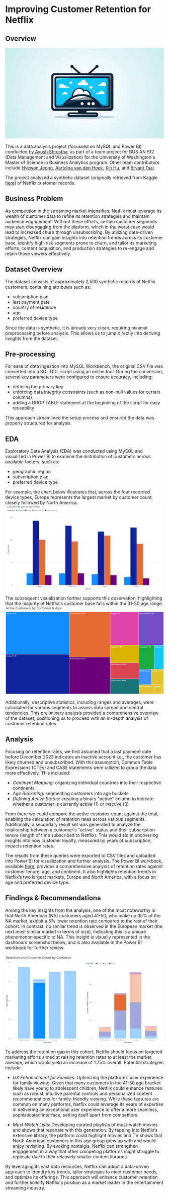 # Improving Customer Retention for Netflix

## Overview

![streaming](artifacts/streaming.png)

This is a data analysis project (focussed on MySQL and Power BI) conducted by [Ayush Shrestha](https://www.linkedin.com/in/ayush-yoshi-shrestha/), as part of a team project for BUS AN 512 (Data Management and Visualization) for the University of Washington's Master of Science in Business Analytics program. Other team contributors include
[Hyewon Jeong](https://www.linkedin.com/in/jeonghyewon/),
[Aartdina van den Hoek](https://www.linkedin.com/in/aartdina/),
[Xin Hu](https://www.linkedin.com/in/xinhu-ashley/),
and [Bryant Tsai](https://www.linkedin.com/in/btsai1996/).

The project analyzed a synthetic dataset (originally retrieved from Kaggle [here](https://www.kaggle.com/datasets/arnavsmayan/netflix-userbase-dataset)) of Netflix customer records.

## Business Problem

As competition in the streaming market intensifies, Netflix must leverage its wealth of customer data to refine its retention strategies and maintain audience engagement. Without these efforts, certain customer segments may start disengaging from the platform, which in the worst case would lead to increased churn through unsubscribing. By utilizing data-driven strategies, Netflix can gain insights into retention trends across its customer base, identify high-risk segments prone to churn, and tailor its marketing efforts, content acquisition, and production strategies to re-engage and retain those viewers effectively.

## Dataset Overview

The dataset consists of approximately 2,500 synthetic records of Netflix customers, containing attributes such as:

- subscription plan
- last payment date
- country of residence
- age
- preferred device type

Since the data is synthetic, it is already very clean, requiring minimal preprocessing before analysis. This allows us to jump directly into deriving insights from the dataset.

## Pre-processing

For ease of data ingestion into MySQL Workbench, the original CSV file was converted into a SQL DDL script using an online tool. During the conversion, several key parameters were configured to ensure accuracy, including:

- defining the primary key
- enforcing data integrity constraints (such as non-null values for certain columns)
- adding a DROP TABLE statement at the beginning of the script for easy reusability

This approach streamlined the setup process and ensured the data was properly structured for analysis.

## EDA

Exploratory Data Analysis (EDA) was conducted using MySQL and visualized in Power BI to examine the distribution of customers across available factors, such as:

- geographic region
- subscription plan
- preferred device type

For example, the chart below illustrates that, across the four recorded device types, Europe represents the largest market by customer count, closely followed by North America.
![Device Continent Customers](artifacts/customerCounts-device-continent.png)

The subsequent visualization further supports this observation, highlighting that the majority of Netflix's customer base falls within the 31–50 age range.
![Active Customer Continent Age](artifacts/activeCustomers-continent-age.png)

Additionally, descriptive statistics, including ranges and averages, were calculated for various segments to assess data spread and central tendencies. This preliminary analysis provided a comprehensive overview of the dataset, positioning us to proceed with an in-depth analysis of customer retention rates.

## Analysis

Focusing on retention rates, we first assumed that a last payment date before December 2023 indicates an inactive account i.e., the customer has likely churned and unsubscribed. With this assumption, Common Table Expressions (CTEs) and CASE statements were utilized to group the data more effectively. This included:

- _Continent Mapping_: organizing individual countries into their respective continents
- _Age Bucketing_: segmenting customers into age buckets
- _Defining Active Status_: creating a binary "active" column to indicate whether a customer is currently active (1) or inactive (0)

From there we could compare the active customer count against the total, enabling the calculation of retention rates across various segments. Additionally, a secondary result set was generated to analyze the relationship between a customer's "active" status and their subscription tenure (length of time subscribed to Netflix). This would aid in uncovering insights into how customer loyalty, measured by years of subscription, impacts retention rates.

The results from these queries were exported to CSV files and uploaded into Power BI for visualization and further analysis. The Power BI workbook, available [here](analysis/netflix-data-viz.pbix), provides a comprehensive analysis of retention rates against customer tenure, age, and continent. It also highlights retention trends in Netflix’s two largest markets, Europe and North America, with a focus on age and preferred device type.

## Findings & Recommendations

Among the key insights from the analysis, one of the most noteworthy is that North American (NA) customers aged 41-50, who make up 35% of the NA market, exhibit a 5% lower retention rate compared to the rest of their cohort. In contrast, no similar trend is observed in the European market (the next most similar market in terms of size), indicating this is a unique phenomenon specific to NA. This insight is visually represented in the dashboard screenshot below, and is also available in the Power BI workbook for further review:

![NA-customer-opportunity](artifacts/NA-customer-retention-opp.png)

To address the retention gap in this cohort, Netflix should focus on targeted marketing efforts aimed at raising retention rates to at least the market average, which would yield an increase of 1.75% overall. Potential strategies include:

- _UX Enhancement for Families_: Optimizing the platform’s user experience for family viewing. Given that many customers in the 41-50 age bracket likely have young to adolescent children, Netflix could enhance features such as robust, intuitive parental controls and personalized content recommendations for family-friendly viewing. While these features are common on many platforms, Netflix could leverage its years of expertise in delivering an exceptional user experience to offer a more seamless, sophisticated interface, setting itself apart from competitors.

- _Must-Watch Lists_: Developing curated playlists of must-watch movies and shows that resonate with this generation. By tapping into Netflix’s extensive library, the platform could highlight movies and TV shows that North American customers in this age group grew up with and would enjoy revisiting. By evoking nostalgia, Netflix can strengthen engagement in a way that other competing platforms might struggle to replicate due to their relatively smaller content libraries.

By leveraging its vast data resources, Netflix can adopt a data-driven approach to identify key trends, tailor strategies to meet customer needs, and optimize its offerings. This approach will enhance customer retention and further solidify Netflix's position as a market leader in the entertainment streaming industry.
